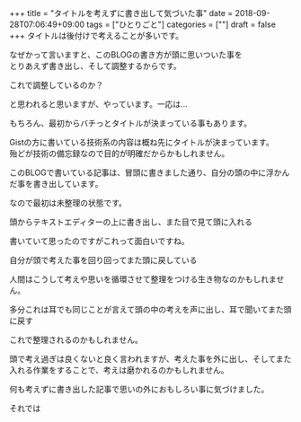 +++
title = "タイトルを考えずに書き出して気づいた事"
date = 2018-09-28T07:06:49+09:00
tags = ["ひとりごと"]
categories = [""]
draft = false
+++
タイトルは後付けで考えることが多いです。

なぜかって言いますと、このBLOGの書き方が頭に思いついた事を  
とりあえず書き出し、そして調整するからです。

これで調整しているのか？ 

と思われると思いますが、やっています。一応は...

もちろん、最初からバチっとタイトルが決まっている事もあります。

Gistの方に書いている技術系の内容は概ね先にタイトルが決まっています。  
殆どが技術の備忘録なので目的が明確だからかもしれません。

このBLOGで書いている記事は、冒頭に書きました通り、自分の頭の中に浮かんだ事を書き出しています。

なので最初は未整理の状態です。

頭からテキストエディターの上に書き出し、また目で見て頭に入れる

書いていて思ったのですがこれって面白いですね。

自分が頭で考えた事を回り回ってまた頭に戻している

人間はこうして考えや思いを循環させて整理をつける生き物なのかもしれません。

多分これは耳でも同じことが言えて頭の中の考えを声に出し、耳で聞いてまた頭に戻す  

これで整理されるのかもしれません。

頭で考え過ぎは良くないと良く言われますが、考えた事を外に出し、そしてまた入れる作業をすることで、考えは磨かれるのかもしれません。

何も考えずに書き出した記事で思いの外におもしろい事に気づけました。

それでは
